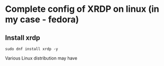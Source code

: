 # Complete config of XRDP on linux (in my case - fedora)

## Install xrdp 

```shell
sudo dnf install xrdp -y
```

Various Linux distribution may have 